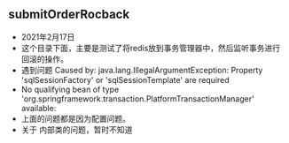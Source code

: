 ## submitOrderRocback
   * 2021年2月17日
   * 这个目录下面，主要是测试了将redis放到事务管理器中，然后监听事务进行回滚的操作。
   * 遇到问题 Caused by: java.lang.IllegalArgumentException: Property 'sqlSessionFactory' or 'sqlSessionTemplate' are required
   * No qualifying bean of type 'org.springframework.transaction.PlatformTransactionManager' available:
   * 上面的问题都是因为配置问题。
   * 关于 内部类的问题，暂时不知道
   